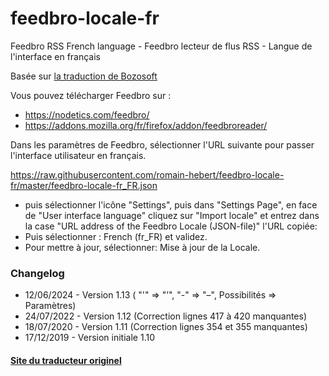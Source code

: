 # feedbro-locale-fr
Feedbro RSS French language - Feedbro lecteur de flus RSS - Langue de l'interface en français

Basée sur [la traduction de Bozosoft](https://github.com/Bozosoft/feedbro-locale)

Vous pouvez télécharger Feedbro sur :
  - https://nodetics.com/feedbro/
  - https://addons.mozilla.org/fr/firefox/addon/feedbroreader/

Dans les paramètres de Feedbro, sélectionner l'URL suivante pour passer l'interface utilisateur en français.

https://raw.githubusercontent.com/romain-hebert/feedbro-locale-fr/master/feedbro-locale-fr_FR.json

  - puis sélectionner l'icône "Settings", puis dans "Settings Page", en face de "User interface language" cliquez sur "Import locale" et entrez dans la case "URL address of the Feedbro Locale (JSON-file)" l'URL copiée: 
  - Puis sélectionner : French (fr_FR) et validez.
  - Pour mettre à jour, sélectionner: Mise à jour de la Locale.

### Changelog
* 12/06/2024 - Version 1.13 ( "'" => "’", "-" => "–", Possibilités => Paramètres)
* 24/07/2022 - Version 1.12 (Correction lignes 417 à 420 manquantes)
* 18/07/2020 - Version 1.11 (Correction lignes 354 et 355 manquantes)
* 17/12/2019 - Version initiale 1.10



#### [Site du traducteur originel](http://jc.etiemble.free.fr/ "Site Web perso")
